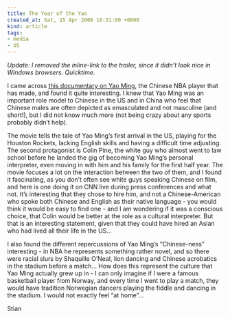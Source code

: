 ```yaml
---
title: The Year of the Yao
created_at: Sat, 15 Apr 2006 16:31:00 +0000
kind: article
tags:
- media
- US
---
```


*Update: I removed the inline-link to the trailer, since it didn’t look
nice in Windows browsers. Quicktime.*

I came across [this documentary on Yao
Ming](http://images.apple.com/movies/fineline/theyearoftheyao/theyearoftheyao_320.mov),
the Chinese NBA player that has made, and found it quite interesting. I
knew that Yao Ming was an important role model to Chinese in the US and
in China who feel that Chinese males are often depicted as emasculated
and not masculine (and short!), but I did not know much more (not being
crazy about any sports probably didn’t help).

The movie tells the tale of Yao Ming’s first arrival in the US, playing
for the Houston Rockets, lacking English skills and having a difficult
time adjusting. The second protagonist is Colin Pine, the white guy who
almost went to law school before he landed the gig of becoming Yao
Ming’s personal interpreter, even moving in with him and his family for
the first half year. The movie focuses a lot on the interaction between
the two of them, and I found it fascinating, as you don’t often see
white guys speaking Chinese on film, and here is one doing it on CNN
live during press conferences and what not. It’s interesting that they
chose to hire him, and not a Chinese-American who spoke both Chinese and
English as their native language - you would think it would be easy to
find one - and I am wondering if it was a conscious choice, that Colin
would be better at the role as a cultural interpreter. But that is an
interesting statement, given that they could have hired an Asian who had
lived all their life in the US…

I also found the different repercussions of Yao Ming’s “Chinese-ness”
interesting - in NBA he represents something rather novel, and so there
were racial slurs by Shaquille O’Neal, lion dancing and Chinese
acrobatics in the stadium before a match… How does this represent the
culture that Yao Ming actually grew up in - I can only imagine if I were
a famous basketball player from Norway, and every time I went to play a
match, they would have tradition Norwegian dancers playing the fiddle
and dancing in the stadium. I would not exactly feel “at home”…

Stian
